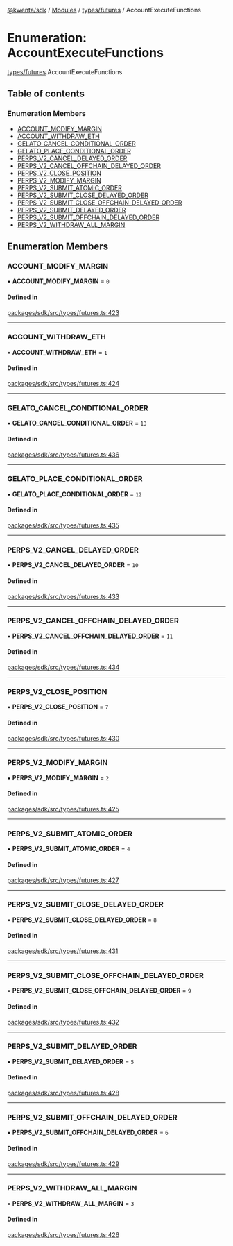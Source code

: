 [@kwenta/sdk](../README.md) / [Modules](../modules.md) / [types/futures](../modules/types_futures.md) / AccountExecuteFunctions

# Enumeration: AccountExecuteFunctions

[types/futures](../modules/types_futures.md).AccountExecuteFunctions

## Table of contents

### Enumeration Members

- [ACCOUNT\_MODIFY\_MARGIN](types_futures.AccountExecuteFunctions.md#account_modify_margin)
- [ACCOUNT\_WITHDRAW\_ETH](types_futures.AccountExecuteFunctions.md#account_withdraw_eth)
- [GELATO\_CANCEL\_CONDITIONAL\_ORDER](types_futures.AccountExecuteFunctions.md#gelato_cancel_conditional_order)
- [GELATO\_PLACE\_CONDITIONAL\_ORDER](types_futures.AccountExecuteFunctions.md#gelato_place_conditional_order)
- [PERPS\_V2\_CANCEL\_DELAYED\_ORDER](types_futures.AccountExecuteFunctions.md#perps_v2_cancel_delayed_order)
- [PERPS\_V2\_CANCEL\_OFFCHAIN\_DELAYED\_ORDER](types_futures.AccountExecuteFunctions.md#perps_v2_cancel_offchain_delayed_order)
- [PERPS\_V2\_CLOSE\_POSITION](types_futures.AccountExecuteFunctions.md#perps_v2_close_position)
- [PERPS\_V2\_MODIFY\_MARGIN](types_futures.AccountExecuteFunctions.md#perps_v2_modify_margin)
- [PERPS\_V2\_SUBMIT\_ATOMIC\_ORDER](types_futures.AccountExecuteFunctions.md#perps_v2_submit_atomic_order)
- [PERPS\_V2\_SUBMIT\_CLOSE\_DELAYED\_ORDER](types_futures.AccountExecuteFunctions.md#perps_v2_submit_close_delayed_order)
- [PERPS\_V2\_SUBMIT\_CLOSE\_OFFCHAIN\_DELAYED\_ORDER](types_futures.AccountExecuteFunctions.md#perps_v2_submit_close_offchain_delayed_order)
- [PERPS\_V2\_SUBMIT\_DELAYED\_ORDER](types_futures.AccountExecuteFunctions.md#perps_v2_submit_delayed_order)
- [PERPS\_V2\_SUBMIT\_OFFCHAIN\_DELAYED\_ORDER](types_futures.AccountExecuteFunctions.md#perps_v2_submit_offchain_delayed_order)
- [PERPS\_V2\_WITHDRAW\_ALL\_MARGIN](types_futures.AccountExecuteFunctions.md#perps_v2_withdraw_all_margin)

## Enumeration Members

### ACCOUNT\_MODIFY\_MARGIN

• **ACCOUNT\_MODIFY\_MARGIN** = ``0``

#### Defined in

[packages/sdk/src/types/futures.ts:423](https://github.com/Kwenta/kwenta/blob/616d9e548/packages/sdk/src/types/futures.ts#L423)

___

### ACCOUNT\_WITHDRAW\_ETH

• **ACCOUNT\_WITHDRAW\_ETH** = ``1``

#### Defined in

[packages/sdk/src/types/futures.ts:424](https://github.com/Kwenta/kwenta/blob/616d9e548/packages/sdk/src/types/futures.ts#L424)

___

### GELATO\_CANCEL\_CONDITIONAL\_ORDER

• **GELATO\_CANCEL\_CONDITIONAL\_ORDER** = ``13``

#### Defined in

[packages/sdk/src/types/futures.ts:436](https://github.com/Kwenta/kwenta/blob/616d9e548/packages/sdk/src/types/futures.ts#L436)

___

### GELATO\_PLACE\_CONDITIONAL\_ORDER

• **GELATO\_PLACE\_CONDITIONAL\_ORDER** = ``12``

#### Defined in

[packages/sdk/src/types/futures.ts:435](https://github.com/Kwenta/kwenta/blob/616d9e548/packages/sdk/src/types/futures.ts#L435)

___

### PERPS\_V2\_CANCEL\_DELAYED\_ORDER

• **PERPS\_V2\_CANCEL\_DELAYED\_ORDER** = ``10``

#### Defined in

[packages/sdk/src/types/futures.ts:433](https://github.com/Kwenta/kwenta/blob/616d9e548/packages/sdk/src/types/futures.ts#L433)

___

### PERPS\_V2\_CANCEL\_OFFCHAIN\_DELAYED\_ORDER

• **PERPS\_V2\_CANCEL\_OFFCHAIN\_DELAYED\_ORDER** = ``11``

#### Defined in

[packages/sdk/src/types/futures.ts:434](https://github.com/Kwenta/kwenta/blob/616d9e548/packages/sdk/src/types/futures.ts#L434)

___

### PERPS\_V2\_CLOSE\_POSITION

• **PERPS\_V2\_CLOSE\_POSITION** = ``7``

#### Defined in

[packages/sdk/src/types/futures.ts:430](https://github.com/Kwenta/kwenta/blob/616d9e548/packages/sdk/src/types/futures.ts#L430)

___

### PERPS\_V2\_MODIFY\_MARGIN

• **PERPS\_V2\_MODIFY\_MARGIN** = ``2``

#### Defined in

[packages/sdk/src/types/futures.ts:425](https://github.com/Kwenta/kwenta/blob/616d9e548/packages/sdk/src/types/futures.ts#L425)

___

### PERPS\_V2\_SUBMIT\_ATOMIC\_ORDER

• **PERPS\_V2\_SUBMIT\_ATOMIC\_ORDER** = ``4``

#### Defined in

[packages/sdk/src/types/futures.ts:427](https://github.com/Kwenta/kwenta/blob/616d9e548/packages/sdk/src/types/futures.ts#L427)

___

### PERPS\_V2\_SUBMIT\_CLOSE\_DELAYED\_ORDER

• **PERPS\_V2\_SUBMIT\_CLOSE\_DELAYED\_ORDER** = ``8``

#### Defined in

[packages/sdk/src/types/futures.ts:431](https://github.com/Kwenta/kwenta/blob/616d9e548/packages/sdk/src/types/futures.ts#L431)

___

### PERPS\_V2\_SUBMIT\_CLOSE\_OFFCHAIN\_DELAYED\_ORDER

• **PERPS\_V2\_SUBMIT\_CLOSE\_OFFCHAIN\_DELAYED\_ORDER** = ``9``

#### Defined in

[packages/sdk/src/types/futures.ts:432](https://github.com/Kwenta/kwenta/blob/616d9e548/packages/sdk/src/types/futures.ts#L432)

___

### PERPS\_V2\_SUBMIT\_DELAYED\_ORDER

• **PERPS\_V2\_SUBMIT\_DELAYED\_ORDER** = ``5``

#### Defined in

[packages/sdk/src/types/futures.ts:428](https://github.com/Kwenta/kwenta/blob/616d9e548/packages/sdk/src/types/futures.ts#L428)

___

### PERPS\_V2\_SUBMIT\_OFFCHAIN\_DELAYED\_ORDER

• **PERPS\_V2\_SUBMIT\_OFFCHAIN\_DELAYED\_ORDER** = ``6``

#### Defined in

[packages/sdk/src/types/futures.ts:429](https://github.com/Kwenta/kwenta/blob/616d9e548/packages/sdk/src/types/futures.ts#L429)

___

### PERPS\_V2\_WITHDRAW\_ALL\_MARGIN

• **PERPS\_V2\_WITHDRAW\_ALL\_MARGIN** = ``3``

#### Defined in

[packages/sdk/src/types/futures.ts:426](https://github.com/Kwenta/kwenta/blob/616d9e548/packages/sdk/src/types/futures.ts#L426)

